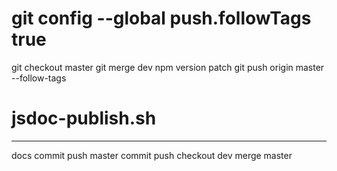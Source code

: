 #  git config --global push.followTags true

git checkout master
git merge dev
npm version patch
git push origin master --follow-tags

# jsdoc-publish.sh

***
docs commit push
master commit push
checkout dev
merge master